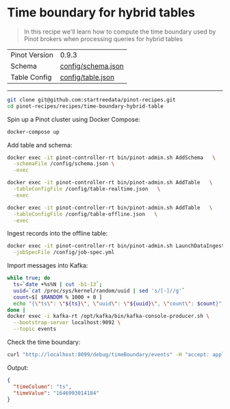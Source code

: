 # Time boundary for hybrid tables

> In this recipe we'll learn how to compute the time boundary used by Pinot brokers when processing queries for hybrid tables

<table>
  <tr>
    <td>Pinot Version</td>
    <td>0.9.3</td>
  </tr>
  <tr>
    <td>Schema</td>
    <td><a href="config/schema.json">config/schema.json</a></td>
  </tr>
    <tr>
    <td>Table Config</td>
    <td><a href="config/table.json">config/table.json</a></td>
  </tr>
</table>

<!-- This is the code for the following recipe: https://dev.startree.ai/docs/pinot/recipes/time-boundary-hybrid-table -->

***

```bash
git clone git@github.com:startreedata/pinot-recipes.git
cd pinot-recipes/recipes/time-boundary-hybrid-table
```

Spin up a Pinot cluster using Docker Compose:

```bash
docker-compose up
```

Add table and schema:

```bash
docker exec -it pinot-controller-rt bin/pinot-admin.sh AddSchema   \
  -schemaFile /config/schema.json \
  -exec
```

```bash
docker exec -it pinot-controller-rt bin/pinot-admin.sh AddTable   \
  -tableConfigFile /config/table-realtime.json   \
  -exec
```

```bash
docker exec -it pinot-controller-rt bin/pinot-admin.sh AddTable   \
  -tableConfigFile /config/table-offline.json   \
  -exec
```

Ingest records into the offline table:

```bash
docker exec -it pinot-controller-rt bin/pinot-admin.sh LaunchDataIngestionJob \
  -jobSpecFile /config/job-spec.yml
```

Import messages into Kafka:

```bash
while true; do
  ts=`date +%s%N | cut -b1-13`;
  uuid=`cat /proc/sys/kernel/random/uuid | sed 's/[-]//g'`
  count=$[ $RANDOM % 1000 + 0 ]
  echo "{\"ts\": \"${ts}\", \"uuid\": \"${uuid}\", \"count\": $count}"
done |
docker exec -i kafka-rt /opt/kafka/bin/kafka-console-producer.sh \
  --bootstrap-server localhost:9092 \
  --topic events
```

Check the time boundary:

```bash
curl "http://localhost:8099/debug/timeBoundary/events" -H "accept: application/json" 2>/dev/null | jq '.'
```

Output:
```json
{
  "timeColumn": "ts",
  "timeValue": "1646993014184"
}
```
